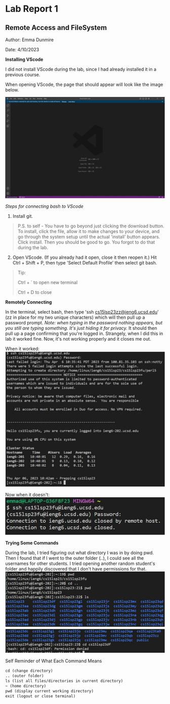 # Lab Report 1
## Remote Access and FileSystem
Author: Emma Dunmire

Date: 4/10/2023

**Installing VScode**

I did not install VScode during the lab, since I had already installed it in a previous course.

When opening VScode, the page that should appear will look like the image below.

![VScodeLaunchPage](lab1_vscodescreenshot.jpg)

*Steps for connecting bash to VScode*
1. Install git.
> P.S. to self - You have to go beyond just clicking the download button. To install, click the file, allow it to make changes to your device, and go through the system setup until the actual 'install' button appears.
Click install. Then you should be good to go. You forgot to do that during the lab.
2. Open VScode. (If you already had it open, close it then reopen it.) Hit Ctrl + Shift + P, then type 'Select Default Profile' then select git bash.
> Tip: 
> 
> Ctrl + ` to open new terminal
>
> Ctrl + D to close

**Remotely Connecting**

In the terminal, select bash, then type 'ssh cs15lsp23zz@ieng6.ucsd.edu' (zz in place for my two unique characters)
which will then pull up a password prompt. *Note: when typing in the password nothing appears, but you still are typing something. It's just hiding
it for privacy.* It should then pull up a page confirming that you're logged in. Strangely, when I did this in lab it worked fine. Now, it's not working properly
and it closes me out.

When it worked:
![FunctioningRemoteLogin](lab1_workingremotelogin.jpg)

Now when it doesn't:
![ProblemLoggingInRemotely](lab1_problemremotelogin.jpg)

**Trying Some Commands**

During the lab, I tried figuring out what directory I was in by doing pwd. Then I found that if I went to the outer folder (..), I could see all the usernames for other students. I tried opening another random student's folder and happily discovered that I don't have permissions for that.
![MessingWithCommands](lab1_commands.jpg)

Self Reminder of What Each Command Means
```
cd (change directory)
.. (outer folder)
ls (list all files/directories in current directory)
~ (home directory)
pwd (display current working directory)
exit (logout or close terminal)
```

